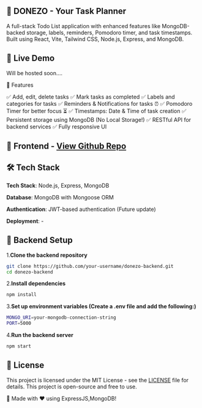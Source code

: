 ## 📝 DONEZO - Your Task Planner

A full-stack Todo List application with enhanced features like MongoDB-backed storage, labels, reminders, Pomodoro timer, and task timestamps. Built using React, Vite, Tailwind CSS, Node.js, Express, and MongoDB.

## 🚀 Live Demo

Will be hosted soon....


📌 Features

✅ Add, edit, delete tasks
✅ Mark tasks as completed
✅ Labels and categories for tasks
✅ Reminders & Notifications for tasks ⏰
✅ Pomodoro Timer for better focus ⏳
✅ Timestamps: Date & Time of task creation
✅ Persistent storage using MongoDB (No Local Storage!)
✅ RESTful API for backend services
✅ Fully responsive UI

## 🔧 Frontend - [View Github Repo](https://github.com/Rahulbabar222/Donezo-Frontend.git "Visit Repo")

## 🛠 Tech Stack

**Tech Stack**: Node.js, Express, MongoDB

**Database**: MongoDB with Mongoose ORM

**Authentication**: JWT-based authentication (Future update)

**Deployment**: -


## 🔧 Backend Setup

1.**Clone the backend repository**
```sh
git clone https://github.com/your-username/donezo-backend.git
cd donezo-backend
```

2.**Install dependencies**
```sh
npm install
```

3.**Set up environment variables (Create a .env file and add the following:)**
```sh
MONGO_URI=your-mongodb-connection-string
PORT=5000
```

4.**Run the backend server**
```sh
npm start
```

## 📜 License

This project is licensed under the MIT License - see the [LICENSE](LICENSE) file for details.
This project is open-source and free to use. 

🚀 Made with ❤️ using ExpressJS,MongoDB!

